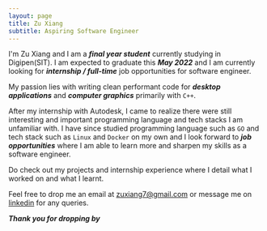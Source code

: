 ```yaml
---
layout: page
title: Zu Xiang
subtitle: Aspiring Software Engineer
---
```


I'm Zu Xiang and I am a ***final year student*** currently studying in Digipen(SIT). I am expected to graduate this ***May 2022*** and I am currently looking for ***internship / full-time*** job opportunities for software engineer. 

My passion lies with writing clean performant code for ***desktop applications*** and ***computer graphics*** primarily with `C++`. 

After my internship with Autodesk, I came to realize there were still interesting and important programming language and tech stacks I am unfamiliar with. I have since studied  programming language such as `GO` and tech stack such as `Linux` and `Docker` on my own and I look forward to ***job opportunities*** where I am able to learn more and sharpen my skills as a software engineer.

Do check out my projects and internship experience where I detail what I worked on and what I learnt.

Feel free to drop me an email at <zuxiang7@gmail.com> or message me on [linkedin](https://www.linkedin.com/in/zuxiang/) for any queries.

***Thank you for dropping by***
